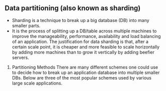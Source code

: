 ## Data partitioning (also known as sharding) 
- Sharding is a technique to break up a big database (DB) into many smaller parts. 
- It is the process of splitting up a DB/table across multiple machines to improve the manageability, performance, availability and load balancing of an application. The justification for data sharding is that, after
a certain scale point, it is cheaper and more feasible to scale horizontally by adding more machines than to
grow it vertically by adding beefier servers.
1. Partitioning Methods
There are many different schemes one could use to decide how to break up an application database into
multiple smaller DBs. Below are three of the most popular schemes used by various large scale applications.